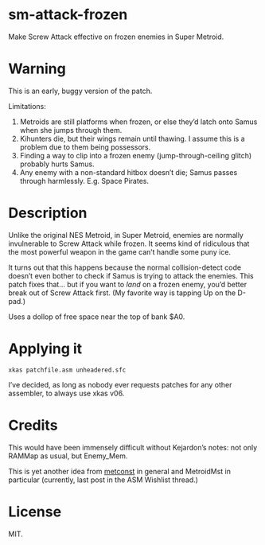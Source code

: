 # sm-attack-frozen

Make Screw Attack effective on frozen enemies in Super Metroid.

# Warning

This is an early, buggy version of the patch.

Limitations:

1. Metroids are still platforms when frozen, or else they’d latch onto Samus when she jumps through them.
2. Kihunters die, but their wings remain until thawing.
I assume this is a problem due to them being possessors.
3. Finding a way to clip into a frozen enemy (jump-through-ceiling glitch) probably hurts Samus.
4. Any enemy with a non-standard hitbox doesn’t die; Samus passes through harmlessly.  E.g. Space Pirates.

# Description

Unlike the original NES Metroid, in Super Metroid, enemies are normally
invulnerable to Screw Attack while frozen.  It seems kind of ridiculous that
the most powerful weapon in the game can’t handle some puny ice.

It turns out that this happens because the normal collision-detect code
doesn’t even bother to check if Samus is trying to attack the enemies.  This
patch fixes that… but if you want to _land_ on a frozen enemy, you’d better
break out of Screw Attack first.  (My favorite way is tapping Up on the
D-pad.)

Uses a dollop of free space near the top of bank $A0.

# Applying it

    xkas patchfile.asm unheadered.sfc

I’ve decided, as long as nobody ever requests patches for any other assembler,
to always use xkas v06.

# Credits

This would have been immensely difficult without Kejardon’s notes: not only
RAMMap as usual, but Enemy\_Mem.

This is yet another idea from [metconst](http://metroidconstruction.com) in
general and MetroidMst in particular (currently, last post in the ASM Wishlist
thread.)

# License

MIT.
